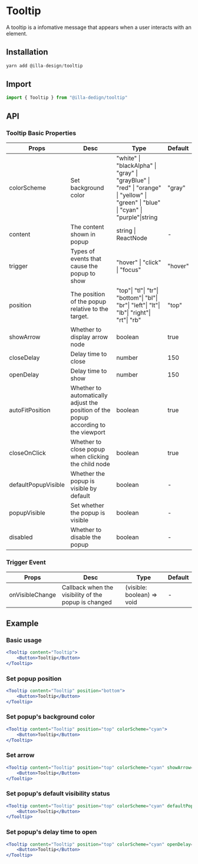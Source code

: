 # Tooltip

A tooltip is a infomative message that appears when a user interacts with an element. 

## Installation

```jsx
yarn add @illa-design/tooltip
```

## Import 

```jsx
import { Tooltip } from "@illa-dedign/tooltip"
```

## API

### Tooltip Basic Properties

| Props               | Desc                                                         | Type                                                         | Default |
| ------------------- | ------------------------------------------------------------ | ------------------------------------------------------------ | ------- |
| colorScheme         | Set background color                                         | "white" \| "blackAlpha" \| "gray" \| "grayBlue" \| "red" \| "orange" \| "yellow" \| "green" \| "blue"  \| "cyan" \| "purple"\|string | "gray"  |
| content             | The content shown in popup                                   | string \| ReactNode                                          | -       |
| trigger             | Types of events that cause the popup to show                 | "hover" \| "click" \| "focus"                                | "hover" |
| position            | The position of the popup relative to the target.            | "top"\| "tl"\| "tr"\| "bottom"\| "bl"\| "br"\| "left"\| "lt"\| "lb"\| "right"\| "rt"\| "rb" | "top"   |
| showArrow           | Whether to display arrow node                                | boolean                                                      | true    |
| closeDelay          | Delay time to close                                          | number                                                       | 150     |
| openDelay           | Delay time to show                                           | number                                                       | 150     |
| autoFitPosition     | Whether to automatically adjust the position of the popup according to the viewport | boolean                                                      | true    |
| closeOnClick        | Whether to close popup when clicking the child node          | boolean                                                      | true    |
| defaultPopupVisible | Whether the popup is visible by default                      | boolean                                                      | -       |
| popupVisible        | Set whether the  popup is visible                            | boolean                                                      | -       |
| disabled            | Whether to disable the popup                                 | boolean                                                      | -       |

### Trigger Event

| Props           | Desc                                                 | Type                       | Default |
| --------------- | ---------------------------------------------------- | -------------------------- | ------- |
| onVisibleChange | Callback when the visibility of the popup is changed | (visible: boolean) => void | -       |



## Example

### Basic usage

```jsx
<Tooltip content="Tooltip">
	<Button>Tooltip</Button>
</Tooltip>
```

### Set popup position

```jsx
<Tooltip content="Tooltip" position="bottom">
	<Button>Tooltip</Button>
</Tooltip>
```

### Set popup's background color

```jsx
<Tooltip content="Tooltip" position="top" colorScheme="cyan">
	<Button>Tooltip</Button>
</Tooltip>
```

### Set arrow

```jsx
<Tooltip content="Tooltip" position="top" colorScheme="cyan" showArrow={false}>
	<Button>Tooltip</Button>
</Tooltip>
```

### Set popup's default visibility status

```jsx
<Tooltip content="Tooltip" position="top" colorScheme="cyan" defaultPopupVisible>
	<Button>Tooltip</Button>
</Tooltip>
```

### Set popup's delay time to open

```jsx
<Tooltip content="Tooltip" position="top" colorScheme="cyan" openDelay={1000} closeDelay={1000}>
	<Button>Tooltip</Button>
</Tooltip>
```

